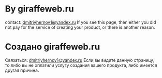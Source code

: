 # By giraffeweb.ru 
contact: dmitriyhernov1@yandex.ru
If you see this page, then either you did not pay for the service of creating your product, or there is another reason.

# Создано giraffeweb.ru 
Связаться: dmitriyhernov1@yandex.ru
Если вы видите данную страницу, то либо вы не оплатили услугу создания вашего продукта, либо имеется другая причина.
